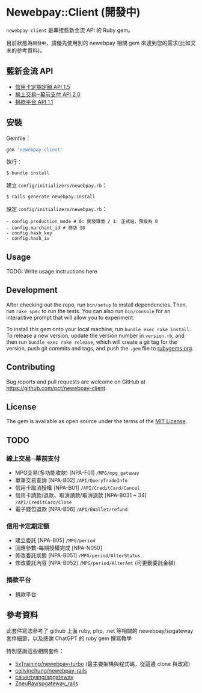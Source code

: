 # Newebpay::Client (開發中)

`newebpay-client` 是串接藍新金流 API 的 Ruby gem。

目前狀態為`開發中`，請優先使用別的 newebpay 相關 gem 來達到您的需求(比如文末的參考資料)。

## 藍新金流 API
- [信用卡定期定額 API 1.5 ](https://www.newebpay.com/website/Page/content/download_api)
- [線上交易─幕前支付 API 2.0](https://www.newebpay.com/website/Page/content/download_api)
- [捐款平台 API 1.1](https://donation.newebpay.com/Info/Help_center/download)

## 安裝

Gemfile：

```ruby
gem 'newebpay-client'
```

執行：

```bash
$ bundle install
```

建立 `config/initializers/newebpay.rb`：

```bash
$ rails generate newebpay:install
```

設定 `config/initializers/newebpay.rb`：

```
- config.production_mode # 0: 開發環境 / 1: 正式站，預設為 0
- config.marchant_id # 商店 ID
- config.hash_key
- config.hash_iv
```

## Usage

TODO: Write usage instructions here

## Development

After checking out the repo, run `bin/setup` to install dependencies. Then, run `rake spec` to run the tests. You can also run `bin/console` for an interactive prompt that will allow you to experiment.

To install this gem onto your local machine, run `bundle exec rake install`. To release a new version, update the version number in `version.rb`, and then run `bundle exec rake release`, which will create a git tag for the version, push git commits and tags, and push the `.gem` file to [rubygems.org](https://rubygems.org).

## Contributing

Bug reports and pull requests are welcome on GitHub at https://github.com/pct/newebpay-client.


## License

The gem is available as open source under the terms of the [MIT License](https://opensource.org/licenses/MIT).


## TODO
### 線上交易─幕前支付 
- MPG交易(多功能收款) [NPA-F01] `/MPG/mpg_gateway`
- 單筆交易查詢 [NPA-B02] `/API/QueryTradeInfo`
- 信用卡取消授權 [NPA-B01] `/API/CreditCard/Cancel`
- 信用卡請款/退款、取消請款/取消退款 [NPA-B031 ~ 34] `/API/CreditCard/Close`
- 電子錢包退款 [NPA-B06] `/API/EWallet/refund`

### 信用卡定期定額
- 建立委託 [NPA-B05] `/MPG/period`
- 回應參數-每期授權完成 [NPA-N050]
- 修改委託狀態 [NPA-B051] `/MPG/period/AlterStatus`
- 修改委託內容 [NPA-B052] `/MPG/period/AlterAmt` (可更動委託金額)


### 捐款平台
- 捐款平台


## 參考資料

此套件寫法參考了 github 上面 ruby, php, .net 等相關的 newebpay/spgateway 套件細節，以及感謝 ChatGPT 的 ruby gem 撰寫教學

特別感謝這些相關套件：
- [5xTraining/newebpay-turbo](https://github.com/5xTraining/newebpay-turbo) (最主要架構與程式碼，從這邊 clone 與改寫)
- [cellvinchung/newebpay-rails](https://github.com/cellvinchung/newebpay-rails)
- [calvertyang/spgateway](https://github.com/calvertyang/spgateway)
- [ZneuRay/spgateway_rails](https://github.com/ZneuRay/spgateway_rails)
